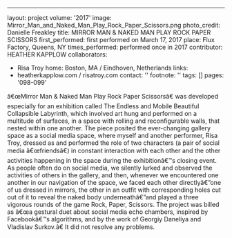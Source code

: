 ---
layout: project
volume: '2017'
image: Mirror_Man_and_Naked_Man_Play_Rock_Paper_Scissors.png
photo_credit: Danielle Freakley
title: MIRROR MAN & NAKED MAN PLAY ROCK PAPER SCISSORS
first_performed: first performed on March 17, 2017
place: Flux Factory, Queens, NY
times_performed: performed once in 2017
contributor: HEATHER KAPPLOW
collaborators:
- Risa Troy
home: Boston, MA / Eindhoven, Netherlands
links:
- heatherkapplow.com / risatroy.com
contact: ''
footnote: ''
tags: []
pages: '098-099'



â€œMirror Man & Naked Man Play Rock Paper Scissorsâ€ was developed especially for an exhibition called The Endless and Mobile Beautiful Collapsible Labyrinth, which involved art hung and performed on a multitude of surfaces, in a space with rolling and reconfigurable walls, that nested within one another. The piece posited the ever-changing gallery space as a social media space, where myself and another performer, Risa Troy, dressed as and performed the role of two characters (a pair of social media â€œfriendsâ€) in constant interaction with each other and the other activities happening in the space during the exhibitionâ€™s closing event. As people often do on social media, we silently lurked and observed the activities of others in the gallery, and then, whenever we encountered one another in our navigation of the space, we faced each other directlyâ€”one of us dressed in mirrors, the other in an outfit with corresponding holes cut out of it to reveal the naked body underneathâ€”and played a three vigorous rounds of the game Rock, Paper, Scissors. The project was billed as â€œa gestural duet about social media echo chambers, inspired by Facebookâ€™s algorithms, and by the work of Georgiy Daneliya and Vladislav Surkov.â€ It did not resolve any problems.
